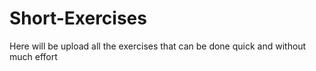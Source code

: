 # Short-Exercises
Here will be upload all the exercises that can be done quick and without much effort
